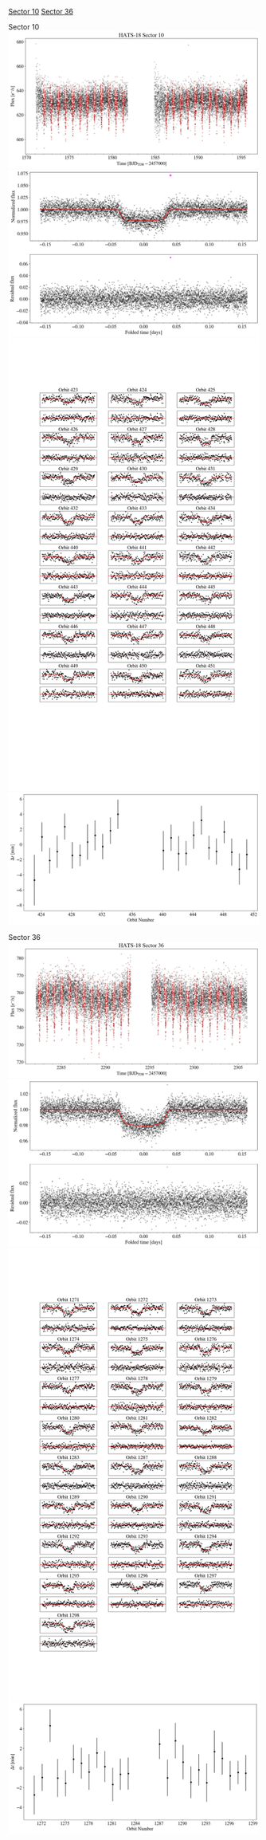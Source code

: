 [Sector 10](#sector10)
[Sector 36](#sector36)

<a name = "sector10"></a>
Sector 10
![alt text](/tt/HATS-18_Sector_10/HATS-18_Sector_10_a_TimeSeries.png)
![alt text](/tt/HATS-18_Sector_10/HATS-18_Sector_10_b_FoldedLightCurve.png)
![alt text](/tt/HATS-18_Sector_10/HATS-18_Sector_10_b_IndividualTransitsWithFit.png)
![alt text](/tt/HATS-18_Sector_10/HATS-18_Sector_10_c_TimingResiduals.png)

<a name = "sector36"></a>
Sector 36
![alt text](/tt/HATS-18_Sector_36/HATS-18_Sector_36_a_TimeSeries.png)
![alt text](/tt/HATS-18_Sector_36/HATS-18_Sector_36_b_FoldedLightCurve.png)
![alt text](/tt/HATS-18_Sector_36/HATS-18_Sector_36_b_IndividualTransitsWithFit.png)
![alt text](/tt/HATS-18_Sector_36/HATS-18_Sector_36_c_TimingResiduals.png)

